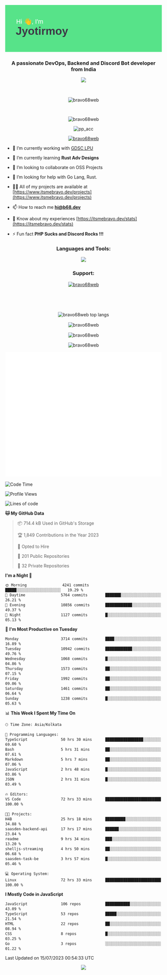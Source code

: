 <p align="center"><img src="header.png"></p>
<h3 align="center">A passionate DevOps, Backend and Discord Bot developer from India</h3>

<p align="center"><a href="https://discord.com/users/457039372009865226"><img src="https://lanyard-profile-readme.vercel.app/api/457039372009865226"></a></p>
                           
<br>
<p align="center"> <img src="https://komarev.com/ghpvc/?username=bravo68web&label=Profile%20views&color=0e75b6&style=flat" alt="bravo68web" /> </p>
<br>


<p align="center"><img src="https://github-profile-trophy.vercel.app/?username=bravo68web&theme=discord&column=3&row=2" alt="bravo68web" /> </p>
<p align="center"><img src="https://osu-embed.b68dev.xyz/pp_acc" alt="pp_acc" /> </p>

<p align="center"> <a href="https://twitter.com/bravo68web" target="blank"><img src="https://img.shields.io/twitter/follow/bravo68web?logo=twitter&style=for-the-badge" alt="bravo68web" /></a> </p>

- 🔭 I’m currently working with [GDSC LPU](https://gdsclpu.live/)

- 🌱 I’m currently learning **Rust Adv Designs**

- 👯 I’m looking to collaborate on OSS Projects

- 🤝 I’m looking for help with Go Lang, Rust.

- 👨‍💻 All of my projects are available at [https://www.itsmebravo.dev/projects](https://www.itsmebravo.dev/projects)

<!-- - 💬 Ask me about **DF Techs** -->

- 📫 How to reach me **hi@b68.dev**

- 📄 Know about my experiences [https://itsmebravo.dev/stats](https://itsmebravo.dev/stats)

- ⚡ Fun fact **PHP Sucks and Discord Rocks !!!**

<h3 align="center">Languages and Tools:</h3>
<p align="center"> 
<img src="https://skillicons.dev/icons?i=aws,bash,c,cs,cpp,cloudflare,css,dart,devto,discord,bots,docker,electron,ember,emotion,express,fastapi,figma,firebase,flask,gcp,git,github,githubactions,go,gitlab,graphql,heroku,html,ai,ipfs,js,jest,linux,md,mastodon,mongodb,neovim,netlify,nextjs,nginx,nodejs,postgres,postman,powershell,py,react,redis,regex,replit,rocket,rust,sqlite,mysql,stackoverflow,styledcomponents,supabase,sentry,solidity,svg,tailwind,tauri,twitter,ts,unity,v,vercel,vim,vite,wasm,webpack,workers&perline=8&theme=dark" />
</p>

<h3 align="center">Support:</h3>
<p align="center"><a href="https://www.buymeacoffee.com/bravo68web"> <img align="center" src="https://cdn.buymeacoffee.com/buttons/v2/default-yellow.png" height="50" width="210" alt="bravo68web" /></a></p><br><br>
<br>

<p align="center"> <img align="center" src="https://github-readme-stats-sync.vercel.app/api/top-langs?username=bravo68web&count_private=true&show_icons=true&theme=radical&border_radius=10&&langs_count=10&layout=compact" alt="bravo68web top langs" /></p>

<p align="center"> <img align="center" src="https://github-readme-stats-sync.vercel.app/api?username=bravo68web&count_private=true&show_icons=true&theme=radical&border_radius=10" alt="bravo68web" /></p>

<p align="center"> <img align="center" src="https://github-readme-streak-stats.herokuapp.com?user=bravo68web&theme=dracula&hide_border=true" alt="bravo68web" /></p>

<p align="center"> <img align="center" src="https://github-readme-stats-sync.vercel.app/api/wakatime?username=bravo68web&count_private=true&show_icons=true&theme=aura_dark&border_radius=10&&langs_count=10&layout=compact&range=last_7_days" alt="bravo68web" /></p>

<p align="center"><img src="https://raw.githubusercontent.com/BRAVO68WEB/BRAVO68WEB/master/github-metrics.svg"></p>

<!--START_SECTION:waka-->
![Code Time](http://img.shields.io/badge/Code%20Time-5%2C127%20hrs%2025%20mins-blue)

![Profile Views](http://img.shields.io/badge/Profile%20Views-88-blue)

![Lines of code](https://img.shields.io/badge/From%20Hello%20World%20I%27ve%20Written-62.7%20million%20lines%20of%20code-blue)

**🐱 My GitHub Data** 

> 📦 714.4 kB Used in GitHub's Storage 
 > 
> 🏆 1,849 Contributions in the Year 2023
 > 
> 💼 Opted to Hire
 > 
> 📜 201 Public Repositories 
 > 
> 🔑 32 Private Repositories 
 > 
**I'm a Night 🦉** 

```text
🌞 Morning                4241 commits        █████░░░░░░░░░░░░░░░░░░░░   19.29 % 
🌆 Daytime                5764 commits        ███████░░░░░░░░░░░░░░░░░░   26.21 % 
🌃 Evening                10856 commits       ████████████░░░░░░░░░░░░░   49.37 % 
🌙 Night                  1127 commits        █░░░░░░░░░░░░░░░░░░░░░░░░   05.13 % 
```
📅 **I'm Most Productive on Tuesday** 

```text
Monday                   3714 commits        ████░░░░░░░░░░░░░░░░░░░░░   16.89 % 
Tuesday                  10942 commits       ████████████░░░░░░░░░░░░░   49.76 % 
Wednesday                1068 commits        █░░░░░░░░░░░░░░░░░░░░░░░░   04.86 % 
Thursday                 1573 commits        ██░░░░░░░░░░░░░░░░░░░░░░░   07.15 % 
Friday                   1992 commits        ██░░░░░░░░░░░░░░░░░░░░░░░   09.06 % 
Saturday                 1461 commits        ██░░░░░░░░░░░░░░░░░░░░░░░   06.64 % 
Sunday                   1238 commits        █░░░░░░░░░░░░░░░░░░░░░░░░   05.63 % 
```


📊 **This Week I Spent My Time On** 

```text
🕑︎ Time Zone: Asia/Kolkata

💬 Programming Languages: 
TypeScript               50 hrs 30 mins      █████████████████░░░░░░░░   69.60 % 
Bash                     5 hrs 31 mins       ██░░░░░░░░░░░░░░░░░░░░░░░   07.61 % 
Markdown                 5 hrs 7 mins        ██░░░░░░░░░░░░░░░░░░░░░░░   07.06 % 
JavaScript               2 hrs 48 mins       █░░░░░░░░░░░░░░░░░░░░░░░░   03.86 % 
JSON                     2 hrs 31 mins       █░░░░░░░░░░░░░░░░░░░░░░░░   03.49 % 

🔥 Editors: 
VS Code                  72 hrs 33 mins      █████████████████████████   100.00 % 

🐱‍💻 Projects: 
H4B                      25 hrs 18 mins      █████████░░░░░░░░░░░░░░░░   34.88 % 
saasden-backend-api      17 hrs 17 mins      ██████░░░░░░░░░░░░░░░░░░░   23.84 % 
readme                   9 hrs 34 mins       ███░░░░░░░░░░░░░░░░░░░░░░   13.20 % 
shelljs-streaming        4 hrs 50 mins       ██░░░░░░░░░░░░░░░░░░░░░░░   06.68 % 
saasden-task-be          3 hrs 57 mins       █░░░░░░░░░░░░░░░░░░░░░░░░   05.46 % 

💻 Operating System: 
Linux                    72 hrs 33 mins      █████████████████████████   100.00 % 
```

**I Mostly Code in JavaScript** 

```text
JavaScript               106 repos           ███████████░░░░░░░░░░░░░░   43.09 % 
TypeScript               53 repos            █████░░░░░░░░░░░░░░░░░░░░   21.54 % 
HTML                     22 repos            ██░░░░░░░░░░░░░░░░░░░░░░░   08.94 % 
CSS                      8 repos             █░░░░░░░░░░░░░░░░░░░░░░░░   03.25 % 
Go                       3 repos             ░░░░░░░░░░░░░░░░░░░░░░░░░   01.22 % 
```




 Last Updated on 15/07/2023 00:54:33 UTC
<!--END_SECTION:waka-->

<p align="center"><img src="https://bravo68web.me/images/header_.png"></p>

